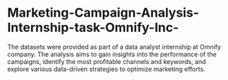 # Marketing-Campaign-Analysis-Internship-task-Omnify-Inc-
The datasets were provided as part of a  data analyst internship at Omnify company. The analysis aims to gain insights into the performance of the campaigns, identify the most profitable channels and keywords, and  explore various data-driven strategies to optimize marketing efforts.
